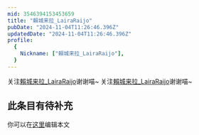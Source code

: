 ```yaml
---
mid: 3546394153453659
title: "賴城来拉_LairaRaijo"
pubDate: "2024-11-04T11:26:46.396Z"
updatedDate: "2024-11-04T11:26:46.396Z"
profile:
  {
    Nickname: ["賴城来拉_LairaRaijo"],
  }
---
```


关注[賴城来拉_LairaRaijo](https://space.bilibili.com/3546394153453659)谢谢喵~ 关注[賴城来拉_LairaRaijo](https://space.bilibili.com/3546394153453659)谢谢喵~

## 此条目有待补充
你可以在[这里](https://github.com/Yuhanawa/VTuber.ICU/edit/master/src/content/v/賴城来拉_LairaRaijo/index.md)编辑本文
